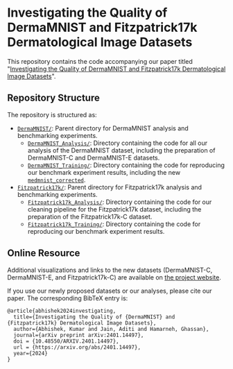 # Investigating the Quality of DermaMNIST and Fitzpatrick17k Dermatological Image Datasets

This repository contains the code accompanying our paper titled "[Investigating the Quality of DermaMNIST and Fitzpatrick17k Dermatological Image Datasets](https://arxiv.org/abs/2401.14497)".

## Repository Structure

The repository is structured as:
* [`DermaMNIST/`](DermaMNIST/): Parent directory for DermaMNIST analysis and benchmarking experiments.
    * [`DermaMNIST_Analysis/`](DermaMNIST/DermaMNIST_Analysis/): Directory containing the code for all our analysis of the DermaMNIST dataset, including the preparation of DermaMNIST-C and DermaMNIST-E datasets.
    * [`DermaMNIST_Training/`](DermaMNIST/DermaMNIST_Training/): Directory containing the code for reproducing our benchmark experiment results, including the new [`medmnist_corrected`](DermaMNIST/DermaMNIST_Training/medmnist_corrected/).
* [`Fitzpatrick17k/`](Fitzpatrick17k/): Parent directory for Fitzpatrick17k analysis and benchmarking experiments.
    * [`Fitzpatrick17k_Analysis/`](Fitzpatrick17k/Fitzpatrick17k_Analysis/): Directory containing the code for our cleaning pipeline for the Fitzpatrick17k dataset, including the preparation of the Fitzpatrick17k-C dataset.
    * [`Fitzpatrick17k_Training/`](Fitzpatrick17k/Fitzpatrick17k_Training/): Directory containing the code for reproducing our benchmark experiment results.

## Online Resource

Additional visualizations and links to the new datasets (DermaMNIST-C, DermaMNIST-E, and Fitzpatrick17k-C) are available on [the project website](https://critique.kabhishe.com/).

If you use our newly proposed datasets or our analyses, please cite our paper. The corresponding BibTeX entry is:

```
@article{abhishek2024investigating,
  title={Investigating the Quality of {DermaMNIST} and {Fitzpatrick17k} Dermatological Image Datasets},
  author={Abhishek, Kumar and Jain, Aditi and Hamarneh, Ghassan},
  journal={arXiv preprint arXiv:2401.14497},
  doi = {10.48550/ARXIV.2401.14497},
  url = {https://arxiv.org/abs/2401.14497},
  year={2024}
}
```
